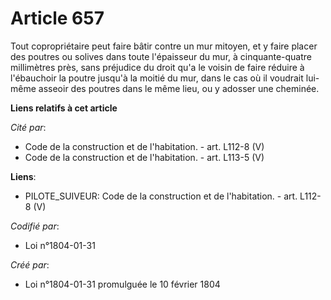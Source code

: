 # Article 657

Tout copropriétaire peut faire bâtir contre un mur mitoyen, et y faire placer des poutres ou solives dans toute l'épaisseur
du mur, à cinquante-quatre millimètres près, sans préjudice du droit qu'a le voisin de faire réduire à l'ébauchoir la poutre
jusqu'à la moitié du mur, dans le cas où il voudrait lui-même asseoir des poutres dans le même lieu, ou y adosser une
cheminée.

**Liens relatifs à cet article**

_Cité par_:

  - Code de la construction et de l'habitation. - art. L112-8 (V)
  - Code de la construction et de l'habitation. - art. L113-5 (V)

**Liens**:

  - PILOTE_SUIVEUR: Code de la construction et de l'habitation. - art. L112-8 (V)

_Codifié par_:

  - Loi n°1804-01-31

_Créé par_:

  - Loi n°1804-01-31 promulguée le 10 février 1804
